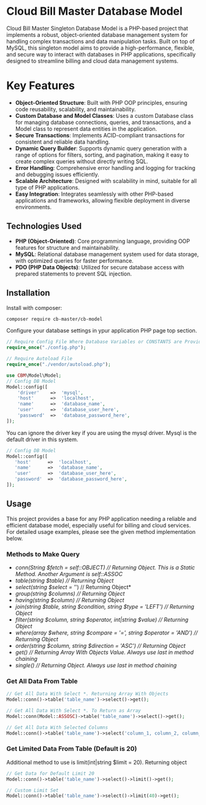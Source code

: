 # Cloud Bill Master Database Model
Cloud Bill Master Singleton Database Model is a PHP-based project that implements a robust, object-oriented database management system for handling complex transactions and data manipulation tasks. Built on top of MySQL, this singleton model aims to provide a high-performance, flexible, and secure way to interact with databases in PHP applications, specifically designed to streamline billing and cloud data management systems.

# Key Features
* <b>Object-Oriented Structure</b>: Built with PHP OOP principles, ensuring code reusability, scalability, and maintainability.</br>
* <b>Custom Database and Model Classes</b>: Uses a custom Database class for managing database connections, queries, and transactions, and a Model class to represent data entities in the application.</br>
* <b>Secure Transactions</b>: Implements ACID-compliant transactions for consistent and reliable data handling.</br>
* <b>Dynamic Query Builder</b>: Supports dynamic query generation with a range of options for filters, sorting, and pagination, making it easy to create complex queries without directly writing SQL.</br>
* <b>Error Handling</b>: Comprehensive error handling and logging for tracking and debugging issues efficiently.</br>
* <b>Scalable Architecture</b>: Designed with scalability in mind, suitable for all type of PHP applications.</br>
* <b>Easy Integration</b>: Integrates seamlessly with other PHP-based applications and frameworks, allowing flexible deployment in diverse environments.</br>

## Technologies Used
* <b>PHP (Object-Oriented)</b>: Core programming language, providing OOP features for structure and maintainability.</br>
* <b>MySQL</b>: Relational database management system used for data storage, with optimized queries for faster performance.</br>
* <b>PDO (PHP Data Objects)</b>: Utilized for secure database access with prepared statements to prevent SQL injection.</br>

## Installation
Install with composer:
```bash
composer require cb-master/cb-model
```
Configure your database settings in ypur application PHP page top section.
```php
// Require Config File Where Database Variables or CONSTANTS are Provided
require_once("./config.php");

// Require Autoload File
require_once("./vendor/autoload.php");

use CBM\Model\Model;
// Config DB Model
Model::config([
    'driver'    =>  'mysql',
    'host'      =>  'localhost',
    'name'      =>  'database_name',
    'user'      =>  'database_user_here',
    'password'  =>  'database_password_here',
]);

```

You can ignore the driver key if you are using the mysql driver. Mysql is the default driver in this system.
 ```php
// Config DB Model
Model::config([
    'host'      =>  'localhost',
    'name'      =>  'database_name',
    'user'      =>  'database_user_here',
    'password'  =>  'database_password_here',
]);
```
## Usage
This project provides a base for any PHP application needing a reliable and efficient database model, especially useful for billing and cloud services. For detailed usage examples, please see the given method implementation below.

### Methods to Make Query
* *conn(String $fetch = self::OBJECT) // Returning Object. This is a Static Method. Another Argument is self::ASSOC*
* *table(string $table) // Returning Object*
* *select(string $select = '*') // Returning Object*
* *group(string $columns) // Returning Object*
* *having(string $column) // Returning Object*
* *join(string $table, string $condition, string $type = 'LEFT') // Returning Object*
* *filter(string $column, string $operator, int|string $value) // Returning Object*
* *where(array $where, string $compare = '=', string $operator = 'AND') // Returning Object*
* *order(string $column, string $direction = 'ASC') // Returning Object*
* *get() // Returning Array With Objects Value. Always use last in method chaining*
* *single() // Returning Object. Always use last in method chaining*

### Get All Data From Table
```php
// Get All Data With Select *. Returning Array With Objects
Model::conn()->table('table_name')->select()->get();

// Get All Data With Select *. To Return as Array
Model::conn(Model::ASSOSC)->table('table_name')->select()->get();

// Get All Data With Selected Columns
Model::conn()->table('table_name')->select('column_1, column_2, column_3, .....')->get();
```

### Get Limited Data From Table (Default is 20)
Additional method to use is limit(int|string $limit = 20). Returning object
```php
// Get Data for Default Limit 20
Model::conn()->table('table_name')->select()->limit()->get();

// Custom Limit Set
Model::conn()->table('table_name')->select()->limit(40)->get();
```
